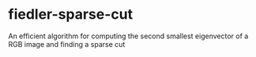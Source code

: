 # fiedler-sparse-cut
An efficient algorithm for computing the second smallest eigenvector of a RGB image and finding a sparse cut
